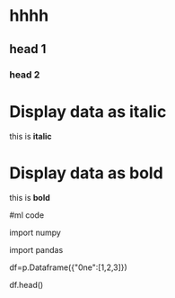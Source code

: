 # hhhh
## head 1
### head 2
# Display data as italic
this is **italic**
# Display data as bold
this is **bold**

#ml code
 
 import numpy
 
 import pandas
 
 df=p.Dataframe({"0ne":[1,2,3]})
 
 df.head()
